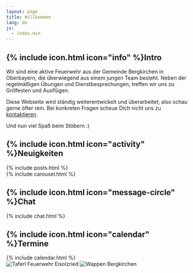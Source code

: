 ```yaml
---
layout: page
title: Willkommen
lang: de
js:
  - index.min
---
```


<div class="row">
  <div class="col-sm-4">
    <div class="panel panel-default">
      <div class="panel-heading">
        <h2 class="panel-title">{% include icon.html icon="info" %}Intro</h2>
      </div>
<div class="panel-body" markdown="1">
Wir sind eine aktive Feuerwehr aus der Gemeinde Bergkirchen in Oberbayern, die überwiegend aus einem jungen Team besteht. Neben der regelmäßigen Übungen und Dienstbesprechungen, treffen wir uns zu Grillfesten und Ausflügen.

Diese Webseite wird ständig weiterentwickelt und überarbeitet; also schau gerne öfter rein. Bei konkreten Fragen scheue Dich nicht uns zu [kontaktieren](/kontakt).

Und nun viel Spaß beim Stöbern :)
</div>
    </div>
    <div class="panel panel-default">
      <div class="panel-heading">
        <h2 class="panel-title">{% include icon.html icon="activity" %}Neuigkeiten</h2>
      </div>
      <div class="panel-body">
{% include posts.html %}
      </div>
    </div>
  </div><!-- col-sm-4 -->

  <div class="col-sm-8">
    <div class="row">
      <div class="col-sm-8">
        <div class="panel panel-default">
          <div class="panel-body">
{% include carousel.html %}    
          </div>
        </div>
      </div><!-- col-sm-8 -->
      <div class="col-sm-4">
        <div class="panel panel-default">
          <div class="panel-heading">
            <h2 class="panel-title">{% include icon.html icon="message-circle" %}Chat</h2>
          </div>
          <div class="panel-body">
{% include chat.html %}
          </div>
        </div>
      </div><!-- col-sm-4 -->
    </div><!-- row -->
    <div class="row">
      <div class="col-sm-8">
        <div class="panel panel-default">
          <div class="panel-heading">
            <h2 class="panel-title">{% include icon.html icon="calendar" %}Termine</h2>
          </div>
          <div class="panel-body">
{% include calendar.html %}
          </div>
        </div>
      </div><!-- col-sm-8 -->
      <div class="col-sm-4">
        <div class="panel panel-default">
          <div class="panel-body">
            <img class="lazy img-responsive center-block" src="{{ '/assets/icons/transparent.png' | prepend: site.baseurl }}" data-src="/assets/images/index/taferl.png" alt="Taferl Feuerwehr Eisolzried"/>
            <img class="lazy img-responsive center-block" src="{{ '/assets/icons/transparent.png' | prepend: site.baseurl }}" data-src="/assets/images/index/wappen.png" alt="Wappen Bergkirchen"/>
          </div>
        </div>
      </div><!-- col-sm-4 -->
    </div><!-- row -->
  </div><!-- col-sm-8 -->
</div><!-- row -->
